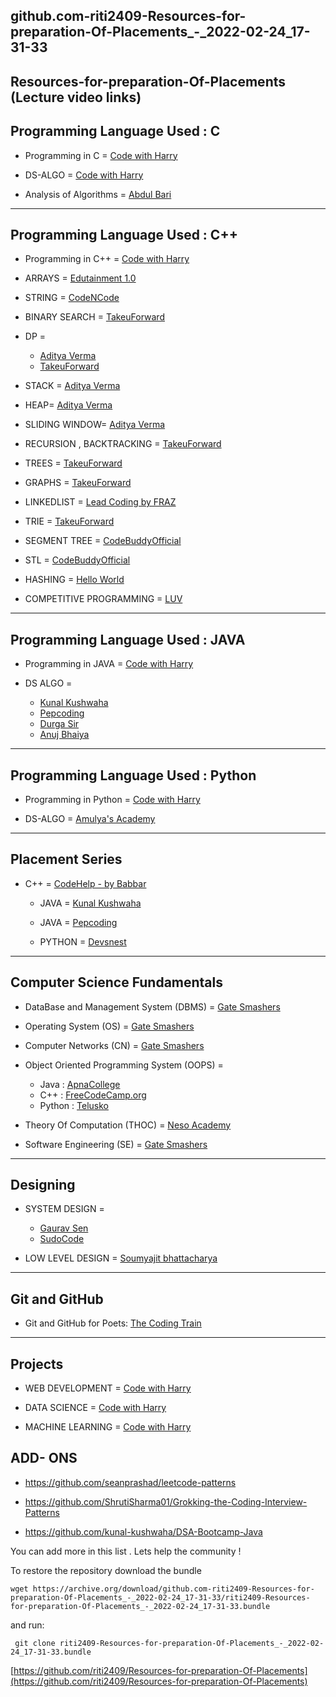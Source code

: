## github.com-riti2409-Resources-for-preparation-Of-Placements_-_2022-02-24_17-31-33



## Resources-for-preparation-Of-Placements (Lecture video links)

## Programming Language Used : C

- Programming in C = [Code with Harry](https://www.youtube.com/playlist?list=PLu0W_9lII9aiXlHcLx-mDH1Qul38wD3aR)
    
- DS-ALGO = [Code with Harry](https://www.youtube.com/playlist?list=PLu0W_9lII9ahIappRPN0MCAgtOu3lQjQi)
    
- Analysis of Algorithms = [Abdul Bari](https://www.youtube.com/playlist?list=PLDN4rrl48XKpZkf03iYFl-O29szjTrs_O)
    

---

## Programming Language Used : C++

- Programming in C++ = [Code with Harry](https://www.youtube.com/playlist?list=PLu0W_9lII9agpFUAlPFe_VNSlXW5uE0YL)
    
- ARRAYS = [Edutainment 1.0](https://www.youtube.com/playlist?list=PLDA2q3s0-n17lGt6HyexWP0zR1yISc1km)
    
- STRING = [CodeNCode](https://www.youtube.com/playlist?list=PL2q4fbVm1Ik6ThrYKCzgEpmaS_XWDGHjx)
    
- BINARY SEARCH = [TakeuForward](https://www.youtube.com/playlist?list=PL_z_8CaSLPWeYfhtuKHj-9MpYb6XQJ_f2)
    
- DP =
    
    - [Aditya Verma](https://www.youtube.com/playlist?list=PL_z_8CaSLPWekqhdCPmFohncHwz8TY2Go)
    - [TakeuForward](https://www.youtube.com/playlist?list=PLgUwDviBIf0qUlt5H_kiKYaNSqJ81PMMY)
- STACK = [Aditya Verma](https://www.youtube.com/playlist?list=PL_z_8CaSLPWdeOezg68SKkeLN4-T_jNHd)
    
- HEAP= [Aditya Verma](https://www.youtube.com/playlist?list=PL_z_8CaSLPWdtY9W22VjnPxG30CXNZpI9)
    
- SLIDING WINDOW= [Aditya Verma](https://www.youtube.com/playlist?list=PL_z_8CaSLPWeM8BDJmIYDaoQ5zuwyxnfj)
    
- RECURSION , BACKTRACKING = [TakeuForward](https://www.youtube.com/playlist?list=PLgUwDviBIf0rGlzIn_7rsaR2FQ5e6ZOL9)
    
- TREES = [TakeuForward](https://www.youtube.com/playlist?list=PLgUwDviBIf0q8Hkd7bK2Bpryj2xVJk8Vk)
    
- GRAPHS = [TakeuForward](https://www.youtube.com/playlist?list=PLgUwDviBIf0rGEWe64KWas0Nryn7SCRWw)
    
- LINKEDLIST = [Lead Coding by FRAZ](https://www.youtube.com/playlist?list=PLKZaSt2df1gz775Mz-2gLpY9sld5wH8We)
    
- TRIE = [TakeuForward](https://www.youtube.com/playlist?list=PLgUwDviBIf0pcIDCZnxhv0LkHf5KzG9zp)
    
- SEGMENT TREE = [CodeBuddyOfficial](https://www.youtube.com/watch?v=SzLf8DvwIxI&ab_channel=CodeBuddyOfficial)
    
- STL = [CodeBuddyOfficial](https://www.youtube.com/playlist?list=PLhUBmaJES_g-41r_z-kMGWqQ4Iz-z7Oyo)
    
- HASHING = [Hello World](https://youtube.com/playlist?list=PLzjZaW71kMwQ-D3oxCEDHAvYu8VC1XOsS)
    
- COMPETITIVE PROGRAMMING = [LUV](https://www.youtube.com/playlist?list=PLauivoElc3ggagradg8MfOZreCMmXMmJ-)
    

---

## Programming Language Used : JAVA

- Programming in JAVA = [Code with Harry](https://www.youtube.com/playlist?list=PLu0W_9lII9agS67Uits0UnJyrYiXhDS6q)
    
- DS ALGO =
    
    - [Kunal Kushwaha](https://www.youtube.com/playlist?list=PL9gnSGHSqcnr_DxHsP7AW9ftq0AtAyYqJ)
    - [Pepcoding](https://www.youtube.com/c/Pepcoding)
    - [Durga Sir](https://youtube.com/playlist?list=PLd3UqWTnYXOmx_J1774ukG_rvrpyWczm0)
    - [Anuj Bhaiya](https://www.youtube.com/playlist?list=PLUcsbZa0qzu3yNzzAxgvSgRobdUUJvz7p)

---

## Programming Language Used : Python

- Programming in Python = [Code with Harry](https://www.youtube.com/playlist?list=PLu0W_9lII9agICnT8t4iYVSZ3eykIAOME)
    
- DS-ALGO = [Amulya's Academy](https://www.youtube.com/playlist?list=PLzgPDYo_3xukPJdH6hVQ6Iic7KiJuoA-l)
    

---

## Placement Series

- C++ = [CodeHelp - by Babbar](https://www.youtube.com/playlist?list=PLDzeHZWIZsTryvtXdMr6rPh4IDexB5NIA)
    
    - JAVA = [Kunal Kushwaha](https://www.youtube.com/playlist?list=PL9gnSGHSqcnr_DxHsP7AW9ftq0AtAyYqJ)
        
    - JAVA = [Pepcoding](https://www.pepcoding.com/resources/)
        
    - PYTHON = [Devsnest](https://www.youtube.com/playlist?list=PLqcJACtjWm_Xk_9rMh4lQLOfW2E6SAxsF)
        

---

##  Computer Science Fundamentals

- DataBase and Management System (DBMS) = [Gate Smashers](https://www.youtube.com/playlist?list=PLxCzCOWd7aiFAN6I8CuViBuCdJgiOkT2Y)
    
- Operating System (OS) = [Gate Smashers](https://www.youtube.com/playlist?list=PLxCzCOWd7aiGz9donHRrE9I3Mwn6XdP8p)
    
- Computer Networks (CN) = [Gate Smashers](https://www.youtube.com/playlist?list=PLxCzCOWd7aiGFBD2-2joCpWOLUrDLvVV_)
    
- Object Oriented Programming System (OOPS) =
    
    - Java : [ApnaCollege](https://www.youtube.com/watch?v=bSrm9RXwBaI&ab_channel=ApnaCollege)
    - C++ : [FreeCodeCamp.org](https://www.youtube.com/watch?v=wN0x9eZLix4&ab_channel=freeCodeCamp.org)
    - Python : [Telusko](https://www.youtube.com/watch?v=qiSCMNBIP2g&ab_channel=Telusko)
- Theory Of Computation (THOC) = [Neso Academy](https://www.youtube.com/playlist?list=PLBlnK6fEyqRgp46KUv4ZY69yXmpwKOIev)
    
- Software Engineering (SE) = [Gate Smashers](https://www.youtube.com/playlist?list=PLxCzCOWd7aiEed7SKZBnC6ypFDWYLRvB2)
    

---

##  Designing

- SYSTEM DESIGN =
    
    - [Gaurav Sen](https://www.youtube.com/playlist?list=PLMCXHnjXnTnvo6alSjVkgxV-VH6EPyvoX)
    - [SudoCode](https://www.youtube.com/playlist?list=PLTCrU9sGyburBw9wNOHebv9SjlE4Elv5a)
- LOW LEVEL DESIGN = [Soumyajit bhattacharya](https://www.youtube.com/playlist?list=PL12BCqE-Lp650Cg6FZW7SoZwN8Rw1WJI7)
    

---

## Git and GitHub

- Git and GitHub for Poets: [The Coding Train](https://www.youtube.com/playlist?list=PLRqwX-V7Uu6ZF9C0YMKuns9sLDzK6zoiV)

---

## Projects

- WEB DEVELOPMENT = [Code with Harry](https://www.youtube.com/playlist?list=PLu0W_9lII9agiCUZYRsvtGTXdxkzPyItg)
    
- DATA SCIENCE = [Code with Harry](https://www.youtube.com/playlist?list=PLu0W_9lII9agK8pojo23OHiNz3Jm6VQCH)
    
- MACHINE LEARNING = [Code with Harry](https://www.youtube.com/playlist?list=PLu0W_9lII9ai6fAMHp-acBmJONT7Y4BSG)
    

## ADD- ONS

- https://github.com/seanprashad/leetcode-patterns
    
- https://github.com/ShrutiSharma01/Grokking-the-Coding-Interview-Patterns
    
- https://github.com/kunal-kushwaha/DSA-Bootcamp-Java
    

You can add more in this list . Lets help the community !

  
To restore the repository download the bundle

```git 
wget https://archive.org/download/github.com-riti2409-Resources-for-preparation-Of-Placements_-_2022-02-24_17-31-33/riti2409-Resources-for-preparation-Of-Placements_-_2022-02-24_17-31-33.bundle
```

and run:

```git 
 git clone riti2409-Resources-for-preparation-Of-Placements_-_2022-02-24_17-31-33.bundle 
```

  
  


[https://github.com/riti2409/Resources-for-preparation-Of-Placements](https://github.com/riti2409/Resources-for-preparation-Of-Placements)


